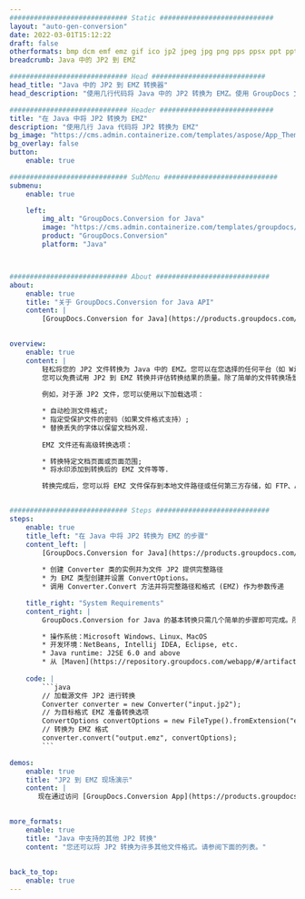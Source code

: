 ```yaml
---
############################# Static ############################
layout: "auto-gen-conversion"
date: 2022-03-01T15:12:22
draft: false
otherformats: bmp dcm emf emz gif ico jp2 jpeg jpg png pps ppsx ppt pptx psb psd svg svgz tga tif tiff webp wmf wmz
breadcrumb: Java 中的 JP2 到 EMZ

############################# Head ############################
head_title: "Java 中的 JP2 到 EMZ 转换器"
head_description: "使用几行代码将 Java 中的 JP2 转换为 EMZ。使用 GroupDocs 文档转换 API 转换 160 多种文件格式。"

############################# Header ############################
title: "在 Java 中将 JP2 转换为 EMZ"
description: "使用几行 Java 代码将 JP2 转换为 EMZ"
bg_image: "https://cms.admin.containerize.com/templates/aspose/App_Themes/V3/images/bg/header1.png"
bg_overlay: false
button:
    enable: true

############################# SubMenu ############################
submenu:
    enable: true

    left:
        img_alt: "GroupDocs.Conversion for Java"
        image: "https://cms.admin.containerize.com/templates/groupdocs/images/product-logos/90x90-noborder/groupdocs-conversion-java.png"
        product: "GroupDocs.Conversion"
        platform: "Java"



############################# About ############################
about:
    enable: true
    title: "关于 GroupDocs.Conversion for Java API"
    content: |
        [GroupDocs.Conversion for Java](https://products.groupdocs.com/conversion/java/)可用于转换Microsoft Word、Excel、PowerPoint、PDF、Visio等格式。 GroupDocs.Conversion 是一个独立的 API，适用于需要高性能的后端和内部系统。它不依赖于任何软件，例如 Microsoft 或 Open Office。
    

overview:
    enable: true
    content: |
        轻松将您的 JP2 文件转换为 Java 中的 EMZ。您可以在您选择的任何平台（如 Windows、Linux、macOS）中仅使用几行 Java 代码行。
        您可以免费试用 JP2 到 EMZ 转换并评估转换结果的质量。除了简单的文件转换场景，您还可以尝试更高级的选项来加载源 JP2 文件和保存输出 EMZ 结果。 
        
        例如，对于源 JP2 文件，您可以使用以下加载选项：

        * 自动检测文件格式;
        * 指定受保护文件的密码（如果文件格式支持）;
        * 替换丢失的字体以保留文档外观.
        
        EMZ 文件还有高级转换选项：

        * 转换特定文档页面或页面范围;
        * 将水印添加到转换后的 EMZ 文件等等.

        转换完成后，您可以将 EMZ 文件保存到本地文件路径或任何第三方存储，如 FTP、Amazon S3、Google Drive、Dropbox 等。请注意 - 将 JP2 转换为 EMZ 无需安装任何额外的软件 - 如 MS Office、Open Office、Adobe Acrobat Reader 等。


############################# Steps ############################
steps:
    enable: true
    title_left: "在 Java 中将 JP2 转换为 EMZ 的步骤"
    content_left: |
        [GroupDocs.Conversion for Java](https://products.groupdocs.com/conversion/java/) 让开发人员只需几行代码即可轻松地将 JP2 文件转换为 EMZ。
        
        * 创建 Converter 类的实例并为文件 JP2 提供完整路径
        * 为 EMZ 类型创建并设置 ConvertOptions。
        * 调用 Converter.Convert 方法并将完整路径和格式 (EMZ) 作为参数传递

    title_right: "System Requirements"
    content_right: |
        GroupDocs.Conversion for Java 的基本转换只需几个简单的步骤即可完成。所有主要平台和操作系统都支持我们的 API。在执行以下代码之前，请确保您的系统上安装了以下先决条件。

        * 操作系统：Microsoft Windows、Linux、MacOS
        * 开发环境：NetBeans, Intellij IDEA, Eclipse, etc.
        * Java runtime: J2SE 6.0 and above
        * 从 [Maven](https://repository.groupdocs.com/webapp/#/artifacts/browse/tree/General/repo/com/groupdocs/groupdocs-conversion) 获取最新的 GroupDocs.Conversion for Java
         
    code: |
        ```java    
        // 加载源文件 JP2 进行转换
        Converter converter = new Converter("input.jp2");
        // 为目标格式 EMZ 准备转换选项
        ConvertOptions convertOptions = new FileType().fromExtension("emz").getConvertOptions();
        // 转换为 EMZ 格式
        converter.convert("output.emz", convertOptions);
        ```

demos:
    enable: true
    title: "JP2 到 EMZ 现场演示"
    content: |
       现在通过访问 [GroupDocs.Conversion App](https://products.groupdocs.app/conversion/family) 网站将 JP2 转换为 EMZ。在线演示具有以下优点
          

more_formats:
    enable: true
    title: "Java 中支持的其他 JP2 转换"
    content: "您还可以将 JP2 转换为许多其他文件格式。请参阅下面的列表。"
       
       
back_to_top:
    enable: true
---
```

